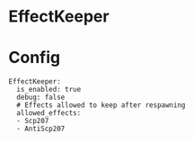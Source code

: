 # EffectKeeper

# Config
```
EffectKeeper:
  is_enabled: true
  debug: false
  # Effects allowed to keep after respawning
  allowed_effects:
  - Scp207
  - AntiScp207
```
